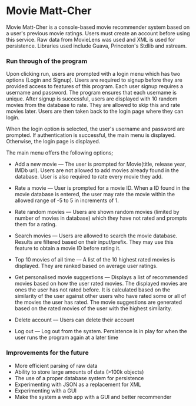 # Movie Matt-Cher #

Movie Matt-Cher is a console-based movie recommender system based on a user's previous movie ratings. Users must create an account before using this service. Raw data from MovieLens was used and XML is used for persistence. Libraries used include Guava, Princeton's Stdlib and xstream.  

### Run through of the program ###

Upon clicking run, users are prompted with a login menu which has two options (Login and Signup). Users are required to signup before they are provided access to features of this program. Each user signup requires a username and password. The program ensures that each username is unique. After signup is successful, users are displayed with 10 random movies from the database to rate. They are allowed to skip this and rate movies later. Users are then taken back to the login page where they can login.

When the login option is selected, the user's username and password are prompted. If authentication is successful, the main menu is displayed. Otherwise, the login page is displayed. 

The main menu offers the following options;

* Add a new movie –– The user is prompted for Movie(title, release year, IMDb url). Users are not allowed to add movies already found in the database. User is also required to rate every movie they add. 

* Rate a movie –– User is prompted for a movie ID. When a ID found in the movie database is entered, the user may rate the movie within the allowed range of -5 to 5 in increments of 1. 

* Rate random movies –– Users are shown random movies (limited by number of movies in database) which they have not rated and prompts them for a rating. 

* Search movies –– Users are allowed to search the movie database. Results are filtered based on their input/prefix. They may use this feature to obtain a movie ID before rating it. 

* Top 10 movies of all time –– A list of the 10 highest rated movies is displayed. They are ranked based on average user ratings. 

* Get personalised movie suggestions –– Displays a list of recommended movies based on how the user rated movies. The displayed movies are ones the user has not rated before. It is calculated based on the similarity of the user against other users who have rated some or all of the movies the user has rated. The movie suggestions are generated based on the rated movies of the user with the highest similarity. 

* Delete account –– Users can delete their account

* Log out –– Log out from the system. Persistence is in play for when the user runs the program again at a later time

### Improvements for the future ###

* More efficient parsing of raw data
* Ability to store large amounts of data (>100k objects)
* The use of a proper database system for persistence 
* Experimenting with JSON as a replacement for XML
* Experimenting with a GUI
* Make the system a web app with a GUI and better recommender
